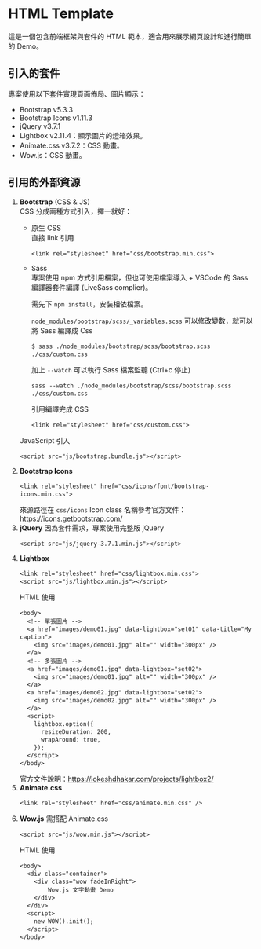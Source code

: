 # HTML Template
這是一個包含前端框架與套件的 HTML 範本，適合用來展示網頁設計和進行簡單的 Demo。

## 引入的套件
專案使用以下套件實現頁面佈局、圖片顯示：
* Bootstrap v5.3.3
* Bootstrap Icons v1.11.3
* jQuery v3.7.1
* Lightbox v2.11.4：顯示圖片的燈箱效果。
* Animate.css v3.7.2：CSS 動畫。
* Wow.js：CSS 動畫。

## 引用的外部資源
1. **Bootstrap** (CSS & JS)<br/>
    CSS 分成兩種方式引入，擇一就好：
    * 原生 CSS<br/>
        直接 link 引用
        ```
        <link rel="stylesheet" href="css/bootstrap.min.css">
        ```
    * Sass<br/>
        專案使用 npm 方式引用檔案，但也可使用檔案導入 + VSCode 的 Sass 編譯器套件編譯 (LiveSass complier)。
        
        需先下 `npm install`，安裝相依檔案。

        `node_modules/bootstrap/scss/_variables.scss` 可以修改變數，就可以將 Sass 編譯成 Css
        ```
        $ sass ./node_modules/bootstrap/scss/bootstrap.scss ./css/custom.css
        ```
        加上 `--watch` 可以執行 Sass 檔案監聽 (Ctrl+c 停止)
        ```
        sass --watch ./node_modules/bootstrap/scss/bootstrap.scss ./css/custom.css
        ```

        引用編譯完成 CSS
        ```
        <link rel="stylesheet" href="css/custom.css">
        ```
    JavaScript 引入
    ```
    <script src="js/bootstrap.bundle.js"></script>
    ```
2. **Bootstrap Icons**
    ```
    <link rel="stylesheet" href="css/icons/font/bootstrap-icons.min.css">
    ```
    來源路徑在 `css/icons`
    Icon class 名稱參考官方文件：https://icons.getbootstrap.com/
3. **jQuery**
    因為套件需求，專案使用完整版 jQuery
    ```
    <script src="js/jquery-3.7.1.min.js"></script>
    ```
4. **Lightbox**
    ```
    <link rel="stylesheet" href="css/lightbox.min.css">
    <script src="js/lightbox.min.js"></script>
    ```
    HTML 使用
    ```
    <body>
      <!-- 單張圖片 -->
      <a href="images/demo01.jpg" data-lightbox="set01" data-title="My caption">
        <img src="images/demo01.jpg" alt="" width="300px" />
      </a>
      <!-- 多張圖片 -->
      <a href="images/demo01.jpg" data-lightbox="set02">
        <img src="images/demo01.jpg" alt="" width="300px" />
      </a>
      <a href="images/demo02.jpg" data-lightbox="set02">
        <img src="images/demo02.jpg" alt="" width="300px" />
      </a>
      <script>
        lightbox.option({
          resizeDuration: 200,
          wrapAround: true,
        });
      </script>
    </body>
    ```
    官方文件說明：https://lokeshdhakar.com/projects/lightbox2/
5. **Animate.css**
    ```
    <link rel="stylesheet" href="css/animate.min.css" />
    ```
6. **Wow.js**
    需搭配 Animate.css
    ```
    <script src="js/wow.min.js"></script>
    ```
    HTML 使用
    ```
    <body>
      <div class="container">
        <div class="wow fadeInRight">
            Wow.js 文字動畫 Demo
        </div>
      </div>
      <script>
        new WOW().init();
      </script>
    </body>
    ```

